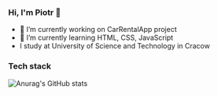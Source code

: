 ### Hi, I'm Piotr  👋

- 🔭 I’m currently working on CarRentalApp project
- 🌱 I’m currently learning HTML, CSS, JavaScript
- I study at University of Science and Technology in Cracow

### Tech stack

![Anurag's GitHub stats](https://github-readme-stats.vercel.app/api?username=ppiotrekp&show_icons=true&theme=radical)
